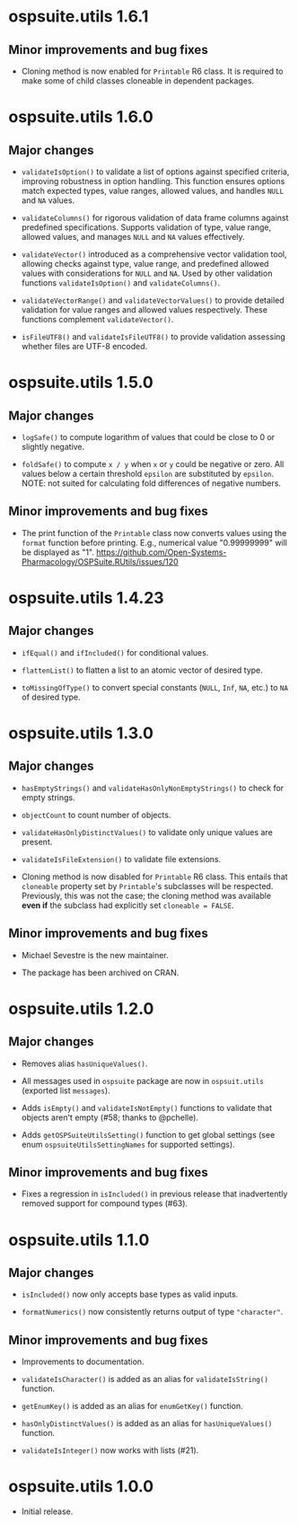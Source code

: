 # ospsuite.utils 1.6.1

## Minor improvements and bug fixes

* Cloning method is now enabled for `Printable` R6 class. It is required to make
some of child classes cloneable in dependent packages.

# ospsuite.utils 1.6.0

## Major changes

* `validateIsOption()` to validate a list of options against specified criteria, improving robustness in option handling. This function ensures options match expected types, value ranges, allowed values, and handles `NULL` and `NA` values.

* `validateColumns()` for rigorous validation of data frame columns against predefined specifications. Supports validation of type, value range, allowed values, and manages `NULL` and `NA` values effectively.

* `validateVector()` introduced as a comprehensive vector validation tool, allowing checks against type, value range, and predefined allowed values with considerations for `NULL` and `NA`. Used by other validation functions `validateIsOption()` and `validateColumns()`.

* `validateVectorRange()` and `validateVectorValues()` to provide detailed validation for value ranges and allowed values respectively. These functions complement `validateVector()`.

* `isFileUTF8()` and `validateIsFileUTF8()` to provide validation assessing whether files are UTF-8 encoded.

# ospsuite.utils 1.5.0

## Major changes

* `logSafe()` to compute logarithm of values that could be close to 0 or slightly 
negative.

* `foldSafe()` to compute `x / y` when `x` or `y` could be negative or zero. All values below a 
certain threshold `epsilon` are substituted by `epsilon`. NOTE: not suited for 
calculating fold differences of negative numbers.

## Minor improvements and bug fixes

* The print function of the `Printable` class now converts values using the `format` 
function before printing. E.g., numerical value "0.99999999" will be displayed as "1".
https://github.com/Open-Systems-Pharmacology/OSPSuite.RUtils/issues/120

# ospsuite.utils 1.4.23

## Major changes

* `ifEqual()` and `ifIncluded()` for conditional values.

* `flattenList()` to flatten a list to an atomic vector of desired type.

* `toMissingOfType()` to convert special constants (`NULL`, `Inf`, `NA`, etc.)
  to `NA` of desired type.

# ospsuite.utils 1.3.0

## Major changes

* `hasEmptyStrings()` and `validateHasOnlyNonEmptyStrings()` to check for empty
  strings.

* `objectCount` to count number of objects.

* `validateHasOnlyDistinctValues()` to validate only unique values are present.

* `validateIsFileExtension()` to validate file extensions.

* Cloning method is now disabled for `Printable` R6 class. This entails that
  `cloneable` property set by `Printable`'s subclasses will be respected.
  Previously, this was not the case; the cloning method was available **even
  if** the subclass had explicitly set `cloneable = FALSE`.

## Minor improvements and bug fixes

* Michael Sevestre is the new maintainer.

* The package has been archived on CRAN.

# ospsuite.utils 1.2.0

## Major changes

* Removes alias `hasUniqueValues()`.

* All messages used in `ospsuite` package are now in `ospsuit.utils` (exported
  list `messages`).

* Adds `isEmpty()` and `validateIsNotEmpty()` functions to validate that objects 
  aren't empty (#58; thanks to @pchelle).

* Adds `getOSPSuiteUtilsSetting()` function to get global settings (see enum
  `ospsuiteUtilsSettingNames` for supported settings).

## Minor improvements and bug fixes

* Fixes a regression in `isIncluded()` in previous release that inadvertently
  removed support for compound types (#63).

# ospsuite.utils 1.1.0

## Major changes

* `isIncluded()` now only accepts base types as valid inputs.

* `formatNumerics()` now consistently returns output of type `"character"`.

## Minor improvements and bug fixes

* Improvements to documentation.

* `validateIsCharacter()` is added as an alias for `validateIsString()`
  function.

* `getEnumKey()` is added as an alias for `enumGetKey()` function.

* `hasOnlyDistinctValues()` is added as an alias for `hasUniqueValues()`
  function.

* `validateIsInteger()` now works with lists (#21).

# ospsuite.utils 1.0.0

* Initial release.

